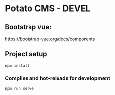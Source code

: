 # Potato CMS - DEVEL

## Bootstrap vue:
https://bootstrap-vue.org/docs/components

## Project setup
```
npm install
```

### Compiles and hot-reloads for development
```
npm run serve
```
